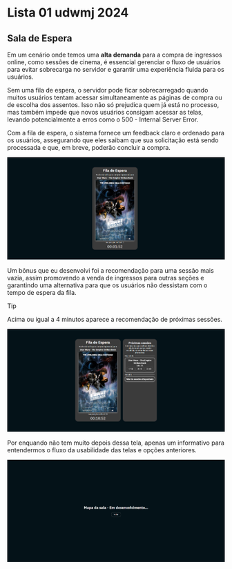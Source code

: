 # Lista 01 udwmj 2024

## Sala de Espera

Em um cenário onde temos uma **alta demanda** para a compra de ingressos online, como sessões de cinema, é essencial gerenciar o fluxo de usuários para evitar sobrecarga no servidor e garantir uma experiência fluida para os usuários.

Sem uma fila de espera, o servidor pode ficar sobrecarregado quando muitos usuários tentam acessar simultaneamente as páginas de compra ou de escolha dos assentos. Isso não só prejudica quem já está no processo, mas também impede que novos usuários consigam acessar as telas, levando potencialmente a erros como o 500 - Internal Server Error.

Com a fila de espera, o sistema fornece um feedback claro e ordenado para os usuários, assegurando que eles saibam que sua solicitação está sendo processada e que, em breve, poderão concluir a compra.

![Sala de espera](/assets/image.png)

Um bônus que eu desenvolvi foi a recomendação para uma sessão mais vazia, assim promovendo a venda de ingressos para outras seções e garantindo uma alternativa para que os usuários não dessistam com o tempo de espera da fila.

> [!TIP]
> Acima ou igual a 4 minutos aparece a recomendação de próximas sessões.

![Sala de espera com recomendações](/assets/image2.png)

Por enquando não tem muito depois dessa tela, apenas um informativo para entendermos o fluxo da usabilidade das telas e opções anteriores.

![Mapa da sala](/assets/image3.png)

